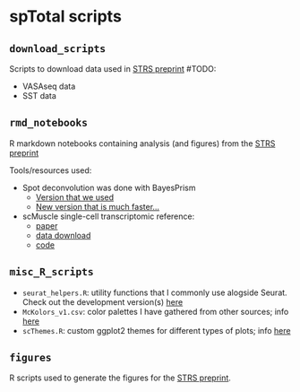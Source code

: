 # spTotal scripts

## `download_scripts`
Scripts to download data used in [STRS preprint](https://www.biorxiv.org/content/10.1101/2022.04.20.488964v1)
#TODO:
- VASAseq data
- SST data

## `rmd_notebooks`
R markdown notebooks containing analysis (and figures) from the [STRS preprint](https://www.biorxiv.org/content/10.1101/2022.04.20.488964v1)

Tools/resources used:
- Spot deconvolution was done with BayesPrism
  - [Version that we used](https://github.com/Danko-Lab/TED)
  - [New version that is much faster...](https://github.com/Danko-Lab/BayesPrism)
- scMuscle single-cell transcriptomic reference:
  - [paper](https://www.nature.com/articles/s42003-021-02810-x)
  - [data download](https://datadryad.org/stash/dataset/doi:10.5061%2Fdryad.t4b8gtj34)
  - [code](https://github.com/mckellardw/scMuscle)

## `misc_R_scripts`
- `seurat_helpers.R`: utility functions that I commonly use alogside Seurat. Check out the development version(s) [here](https://github.com/mckellardw/DWM_utils/tree/main/sc_utils/seurat_helpers)
- `McKolors_v1.csv`: color palettes I have gathered from other sources; info [here](https://github.com/mckellardw/DWM_utils/tree/main/plotting_utils)
- `scThemes.R`: custom ggplot2 themes for different types of plots; info [here](https://github.com/mckellardw/DWM_utils/tree/main/plotting_utils)

## `figures`
R scripts used to generate the figures for the [STRS preprint](https://www.biorxiv.org/content/10.1101/2022.04.20.488964v1).
